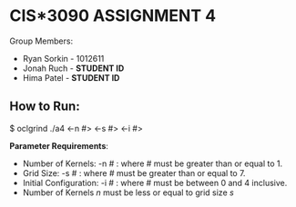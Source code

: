 # CIS*3090 ASSIGNMENT 4
Group Members:
 - Ryan Sorkin - 1012611 
 - Jonah Ruch - **STUDENT ID**
 - Hima Patel - **STUDENT ID**

## How to Run:
$ oclgrind ./a4 <-n #> <-s #> <-i #>

**Parameter Requirements**:
* Number of Kernels: -n # : where # must be greater than or equal to 1.
* Grid Size: -s # : where # must be greater than or equal to 7.
* Initial Configuration: -i # : where # must be between 0 and 4 inclusive.
* Number of Kernels *n* must be less or equal to grid size *s*